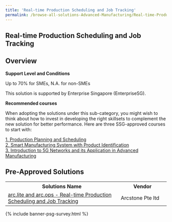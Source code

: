 ```yaml
---
title: 'Real-time Production Scheduling and Job Tracking'
permalink: /browse-all-solutions-Advanced-Manufacturing/Real-time-Production-Scheduling-and-Job-Tracking
---
```


## Real-time Production Scheduling and Job Tracking
## Overview

**Support Level and Conditions**

Up to 70% for SMEs, N.A. for non-SMEs

This solution is supported by Enterprise Singapore (EnterpriseSG).

**Recommended courses**

When adopting the solutions under this sub-category, you might wish to think about how to invest in developing the right skillsets to complement the new solution for better performance. Here are three SSG-approved courses to start with:

<a href='https://sfec.enterprisejobskills.gov.sg/Course_Internet/CourseDetail.aspx?CoursesReferenceNumber=TGS-2020504868'  target='_blank' rel='noopener'>1. Production Planning and Scheduling</a><br>
<a href='https://sfec.enterprisejobskills.gov.sg/Course_Internet/CourseDetail.aspx?CoursesReferenceNumber=TGS-2018509719'  target='_blank' rel='noopener'>2. Smart Manufacturing System with Product Identification</a><br>
<a href='https://sfec.enterprisejobskills.gov.sg/Course_Internet/CourseDetail.aspx?CoursesReferenceNumber=TGS-2022014113'  target='_blank' rel='noopener'>3. Introduction to 5G Networks and its Application in Advanced Manufacturing</a><br>

## Pre-Approved Solutions

<table>
<tr>
<th style='width: auto;'><b>Solutions Name</b></th>
<th style='width: 30%;'><b>Vendor</b></th>
</tr>
<tr>
<td><a href='/productivity-solutions-grant/solutionrepo/solution1918' target='_blank'>arc.lite and arc.ops - Real-time Production Scheduling and Job Tracking</a><br></td>
<td>Arcstone Pte ltd</td>
</tr>
</table>

{% include banner-psg-survey.html %}
